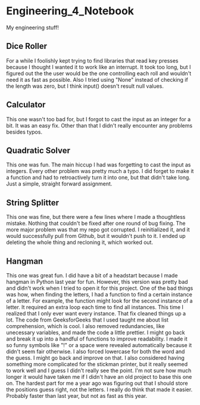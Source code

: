# Engineering_4_Notebook
My engineering stuff!


## Dice Roller
For a while I foolishly kept trying to find libraries that read key presses because I thought I wanted it to work like an interrupt. It took too long, but I figured out the the user would be the one controlling each roll and wouldn't need it as fast as possible. Also I tried using "None" instead of checking if the length was zero, but I think input() doesn't result null values.


## Calculator
This one wasn't too bad for, but I forgot to cast the input as an integer for a bit. It was an easy fix. Other than that I didn't really encounter any problems besides typos. 

## Quadratic Solver
This one was fun. The main hiccup I had was forgetting to cast the input as integers. Every other problem was pretty much a typo. I did forget to make it a function and had to retroactively turn it into one, but that didn't take long. Just a simple, straight forward assignment.
## String Splitter
This one was fine, but there were a few lines where I made a thoughtless mistake. Nothing that couldn't be fixed after one round of bug fixing. The more major problem was that my repo got corrupted. I reinitialized it, and it would successfully pull from Github, but it wouldn't push to it. I ended up deleting the whole thing and recloning it, which worked out.
## Hangman
This one was great fun. I did have a bit of a headstart because I made hangman in Python last year for fun. However, this version was pretty bad and didn't work when I tried to open it for this project. One of the bad things was how, when finding the letters, I had a function to find a certain instance of a letter. For example, the function might look for the second instance of a letter. It required an extra loop each time to find all instances. This time I realized that I only ever want every instance. That fix cleaned things up a lot. The code from GeeksforGeeks that I used taught me about list comprehension, which is cool. I also removed redundancies, like unecessary variables, and made the code a little prettier. I might go back and break it up into a handful of functions to improve readability. I made it so funny symbols like "!" or a space were revealed automatically because it didn't seem fair otherwise. I also forced lowercase for both the word and the guess. I might go back and improve on that. I also considered having something more complicated for the stickman printer, but it really seemed to work well and I guess I didn't really see the point. I'm not sure how much longer it would have taken me if I didn't have an old project to base this one on. The hardest part for me a year ago was figuring out that I should store the positions guess right, not the letters. I really do think that made it easier. Probably faster than last year, but not as fast as this year.
